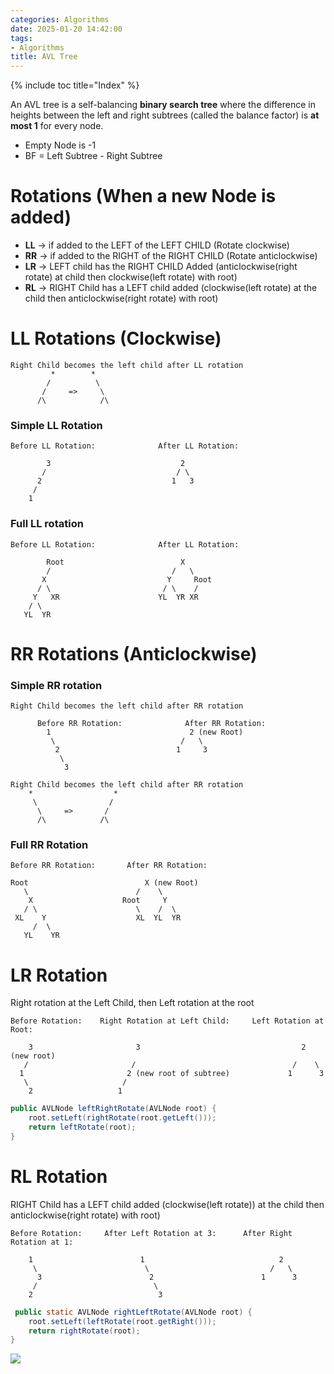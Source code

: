 ```yaml
---
categories: Algorithms
date: 2025-01-20 14:42:00
tags:
- Algorithms
title: AVL Tree
---
```


{% include toc title="Index" %}

An AVL tree is a self-balancing **binary search tree** where the difference in heights between the left and right subtrees
(called the balance factor) is **at most 1** for every node.
- Empty Node is -1
- BF = Left Subtree - Right Subtree


# Rotations (When a new Node is added)
- **LL** → if added to the LEFT of the LEFT CHILD (Rotate clockwise)
- **RR** → if added to the RIGHT of the RIGHT CHILD (Rotate anticlockwise)
- **LR** → LEFT child has the RIGHT CHILD Added (anticlockwise(right rotate) at child then clockwise(left rotate) with root)
- **RL** → RIGHT Child has a LEFT child added (clockwise(left rotate) at the child then anticlockwise(right rotate) with root)

# LL Rotations (Clockwise)

```    
Right Child becomes the left child after LL rotation     
         *        *
        /          \
       /     =>     \
      /\            /\
```

### Simple LL Rotation
```
Before LL Rotation:              After LL Rotation:

        3                             2
       /                             / \
      2                             1   3
     /
    1
```

### Full LL rotation
```
Before LL Rotation:              After LL Rotation:

        Root                          X
        /                           /   \
       X                           Y     Root
      / \                         / \    /
     Y   XR                      YL  YR XR
    / \
   YL  YR
```

# RR Rotations (Anticlockwise)

### Simple RR rotation
```
Right Child becomes the left child after RR rotation

      Before RR Rotation:              After RR Rotation:
        1                               2 (new Root)
         \                            /   \
          2                          1     3
           \
            3
```

```
Right Child becomes the left child after RR rotation
    *                  *       
     \                /           
      \     =>       /          
      /\            /\
```

### Full RR Rotation
```
Before RR Rotation:       After RR Rotation:

Root                          X (new Root)
   \                        /    \
    X                    Root     Y
   / \                      \    /  \
 XL    Y                    XL  YL  YR
     /  \
   YL    YR
```

# LR Rotation
Right rotation at the Left Child, then Left rotation at the root

```
Before Rotation:    Right Rotation at Left Child:     Left Rotation at Root:

    3                       3                                    2 (new root)
   /                       /                                   /    \
  1                       2 (new root of subtree)             1      3
   \                     / 
    2                   1
```

```java
public AVLNode leftRightRotate(AVLNode root) {
    root.setLeft(rightRotate(root.getLeft()));
    return leftRotate(root);
}
```

# RL Rotation
RIGHT Child has a LEFT child added (clockwise(left rotate)) at the child then anticlockwise(right rotate) with root)
```
Before Rotation:     After Left Rotation at 3:      After Right Rotation at 1:

    1                        1                              2
     \                        \                           /   \
      3                        2                        1      3
     /                          \
    2                            3
```

```java
 public static AVLNode rightLeftRotate(AVLNode root) {
    root.setLeft(leftRotate(root.getRight()));
    return rightRotate(root);
}
```


![](https://www.youtube.com/watch?v=jDM6_TnYIqE)